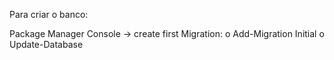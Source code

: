 

Para criar o banco:

Package Manager Console -> create first Migration:
o Add-Migration Initial
o Update-Database